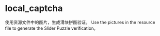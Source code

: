# local_captcha
使用资源文件中的图片，生成滑块拼图验证。 Use the pictures in the resource file to generate the Slider Puzzle verification。
